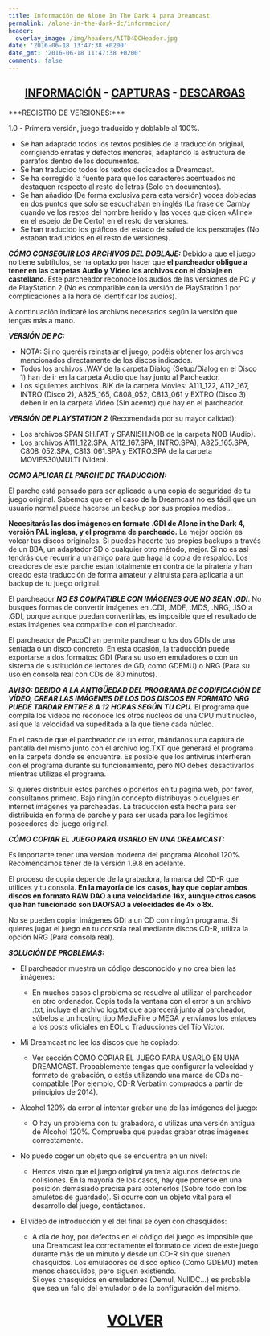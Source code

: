 ```yaml
---
title: Información de Alone In The Dark 4 para Dreamcast
permalink: /alone-in-the-dark-dc/informacion/
header:
  overlay_image: /img/headers/AITD4DCHeader.jpg
date: '2016-06-18 13:47:38 +0200'
date_gmt: '2016-06-18 11:47:38 +0200'
comments: false
---
```


<h2 style="text-align: center;"><strong><a href="/alone-in-the-dark-dc/informacion/">INFORMACIÓN</a> - <a href="/alone-in-the-dark-dc/capturas/">CAPTURAS</a> - <a href="/alone-in-the-dark-dc/descargar/">DESCARGAS</a></strong></h2>
***REGISTRO DE VERSIONES:***

1.0 - Primera versión, juego traducido y doblable al 100%.

* Se han adaptado todos los textos posibles de la traducción original, corrigiendo erratas 
y defectos menores, adaptando la estructura de párrafos dentro de los documentos.  
* Se han traducido todos los textos dedicados a Dreamcast.  
* Se ha corregido la fuente para que los caracteres acentuados no destaquen respecto al 
resto de letras (Solo en documentos).  
* Se han añadido (De forma exclusiva para esta versión) voces dobladas en dos puntos que 
solo se escuchaban en inglés (La frase de Carnby cuando ve los restos del hombre herido y 
las voces que dicen &laquo;Aline&raquo; en el espejo de De Certo) en el resto de versiones.  
* Se han traducido los gráficos del estado de salud de los personajes (No estaban traducidos 
en el resto de versiones).

***CÓMO CONSEGUIR LOS ARCHIVOS DEL DOBLAJE:***
Debido a que el juego no tiene subtítulos, se ha optado por hacer que **el parcheador obligue 
a tener en las carpetas Audio y Video los archivos con el doblaje en castellano**. 
Este parcheador reconoce los audios de las versiones de PC y de PlayStation 2 (No es compatible 
con la versión de PlayStation 1 por complicaciones a la hora de identificar los audios).

A continuación indicaré los archivos necesarios según la versión que tengas más a mano.

***VERSIÓN DE PC:***

* NOTA: Si no queréis reinstalar el juego, podéis obtener los archivos mencionados directamente 
de los discos indicados.  
* Todos los archivos .WAV de la carpeta Dialog (Setup/Dialog en el Disco 1) han de ir en la carpeta 
Audio que hay junto al Parcheador.  
* Los siguientes archivos .BIK de la carpeta Movies: A111_122, A112_167, INTRO (Disco 2), A825_165, 
C808_052, C813_061 y EXTRO (Disco 3) deben ir en la carpeta Video (Sin acento) que hay en el 
parcheador.

***VERSIÓN DE PLAYSTATION 2*** (Recomendada por su mayor calidad):

* Los archivos SPANISH.FAT y SPANISH.NOB de la carpeta NOB (Audio).  
* Los archivos A111_122.SPA, A112_167.SPA, INTRO.SPA), A825_165.SPA, C808_052.SPA, C813_061.SPA 
y EXTRO.SPA de la carpeta MOVIES30\MULTI (Video).

***COMO APLICAR EL PARCHE DE TRADUCCIÓN:***

El parche está pensado para ser aplicado a una copia de seguridad de tu juego original. Sabemos 
que en el caso de la Dreamcast no es fácil que un usuario normal pueda hacerse un backup por sus 
propios medios...

**Necesitarás las dos imágenes en formato .GDI de Alone in the Dark 4, versión PAL inglesa, y el 
programa de parcheado.** La mejor opción es volcar tus discos originales. Si puedes hacerte tus 
propios backups a través de un BBA, un adaptador SD o cualquier otro método, mejor. Si no es así 
tendrás que recurrir a un amigo para que haga la copia de respaldo. Los creadores de este parche 
están totalmente en contra de la piratería y han creado esta traducción de forma amateur y altruista 
para aplicarla a un backup de tu juego original.

El parcheador ***NO ES COMPATIBLE CON IMÁGENES QUE NO SEAN .GDI***. No busques formas de convertir 
imágenes en .CDI, .MDF, .MDS, .NRG, .ISO a .GDI, porque aunque puedan convertirlas, es imposible 
que el resultado de estas imágenes sea compatible con el parcheador.

El parcheador de PacoChan permite parchear o los dos GDIs de una sentada o un disco concreto. En 
esta ocasión, la traducción puede exportarse a dos formatos: GDI (Para su uso en emuladores o con 
un sistema de sustitución de lectores de GD, como GDEMU) o NRG (Para su uso en consola real con CDs 
de 80 minutos).

***AVISO: DEBIDO A LA ANTIGÜEDAD DEL PROGRAMA DE CODIFICACIÓN DE VÍDEO, CREAR LAS IMÁGENES DE LOS 
DOS DISCOS EN FORMATO NRG PUEDE TARDAR ENTRE 8 A 12 HORAS SEGÚN TU CPU.*** El programa que compila 
los vídeos no reconoce los otros núcleos de una CPU multinúcleo, así que la velocidad va supeditada 
a la que tiene cada núcleo.

En el caso de que el parcheador de un error, mándanos una captura de pantalla del mismo junto con el 
archivo log.TXT que generará el programa en la carpeta donde se encuentre. Es posible que los 
antivirus interfieran con el programa durante su funcionamiento, pero NO debes desactivarlos mientras 
utilizas el programa.

Si quieres distribuir estos parches o ponerlos en tu página web, por favor, consúltanos primero. Bajo 
ningún concepto distribuyas o cuelgues en internet imágenes ya parcheadas. La traducción está hecha 
para ser distribuida en forma de parche y para ser usada para los legitimos poseedores del juego original.

***CÓMO COPIAR EL JUEGO PARA USARLO EN UNA DREAMCAST:***

Es importante tener una versión moderna del programa Alcohol 120%. Recomendamos tener de la versión 
1.9.8 en adelante.

El proceso de copia depende de la grabadora, la marca del CD-R que utilices y tu consola. **En la mayoría 
de los casos, hay que copiar ambos discos en formato RAW DAO a una velocidad de 16x, aunque otros casos 
que han funcionado son DAO/SAO a velocidades de 4x o 8x.**

No se pueden copiar imágenes GDI a un CD con ningún programa. Si quieres jugar el juego en tu consola 
real mediante discos CD-R, utiliza la opción NRG (Para consola real).

***SOLUCIÓN DE PROBLEMAS:***

* El parcheador muestra un código desconocido y no crea bien las imágenes:
  * En muchos casos el problema se resuelve al utilizar el parcheador en otro ordenador. Copia toda la 
  ventana con el error a un archivo .txt, incluye el archivo log.txt que aparecerá junto al parcheador, 
  súbelos a un hosting tipo MediaFire o MEGA y envíanos los enlaces a los posts oficiales en EOL o 
  Traducciones del Tío Víctor.

* Mi Dreamcast no lee los discos que he copiado:
  * Ver sección COMO COPIAR EL JUEGO PARA USARLO EN UNA DREAMCAST. Probablemente tengas que configurar 
  la velocidad y formato de grabación, o estés utilizando una marca de CDs no-compatible (Por ejemplo, 
  CD-R Verbatim comprados a partir de principios de 2014).

* Alcohol 120% da error al intentar grabar una de las imágenes del juego:
  * O hay un problema con tu grabadora, o utilizas una versión antigua de Alcohol 120%. Comprueba que 
  puedas grabar otras imágenes correctamente.

* No puedo coger un objeto que se encuentra en un nivel:
  * Hemos visto que el juego original ya tenía algunos defectos de colisiones. En la mayoría de los 
  casos, hay que ponerse en una posición demasiado precisa para obtenerlos (Sobre todo con los amuletos 
  de guardado). Si ocurre con un objeto vital para el desarrollo del juego, contáctanos.

* El vídeo de introducción y el del final se oyen con chasquidos:
  * A día de hoy, por defectos en el código del juego es imposible que una Dreamcast lea correctamente 
  el formato de vídeo de este juego durante más de un minuto y desde un CD-R sin que suenen chasquidos. 
  Los emuladores de disco óptico (Como GDEMU) meten menos chasquidos, pero siguen existiendo.  
  Si oyes chasquidos en emuladores (Demul, NullDC...) es probable que sea un fallo del emulador o de la 
  configuración del mismo.

<h1 style="text-align: center;"><strong><a href="/alone-in-the-dark-dc/">VOLVER</a></strong></h1>
<br>
<br>
<br>

